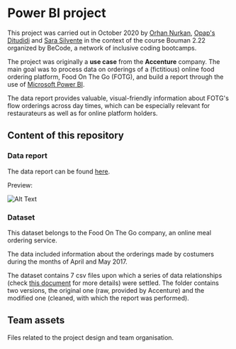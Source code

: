 # Power BI project

This project was carried out in October 2020 by [Orhan Nurkan](https://github.com/orhannurkan), [Opap's Ditudidi](https://github.com/Cassik6) and [Sara Silvente](https://github.com/silventesa) in the context of the course Bouman 2.22 organized by BeCode, a network of inclusive coding bootcamps.

The project was originally a **use case** from the **Accenture** company. The main goal was to process data on orderings of a (fictitious) online food ordering platform, Food On The Go (FOTG), and build a report through the use of [Microsoft Power BI](https://powerbi.microsoft.com/en-us/).

The data report provides valuable, visual-friendly information about FOTG's flow orderings across day times, which can be especially relevant for restaurateurs as well as for online platform holders.

## Content of this repository

### Data report

The data report can be found [here](https://github.com/silventesa/accenture_usecase/blob/master/fotg_powerBI.pdf).

Preview:

![Alt Text](https://github.com/silventesa/accenture_usecase/blob/master/team_assets/Report1.gif)

### Dataset

This dataset belongs to the Food On The Go company, an online meal ordering service. 

The data included information about the orderings made by costumers during the months of April and May 2017.

The dataset contains 7 csv files upon which a series of data relationships (check [this document](https://github.com/silventesa/accenture_usecase/blob/master/fotg_powerBI.pdf) for more details) were settled. The folder contains two versions, the original one (raw, provided by Accenture) and the modified one (cleaned, with which the report was performed). 

## Team assets

Files related to the project design and team organisation.
